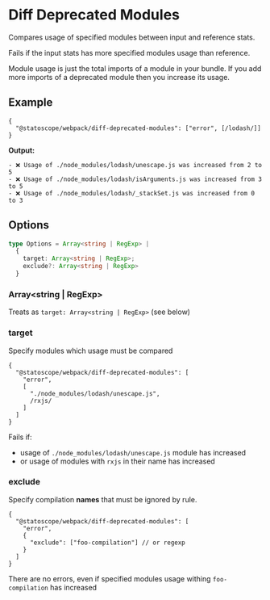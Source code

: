 # Diff Deprecated Modules

Compares usage of specified modules between input and reference stats.

Fails if the input stats has more specified modules usage than reference.

Module usage is just the total imports of a module in your bundle. If you add more imports of a deprecated module then you increase its usage.

## Example

```json5
{
  "@statoscope/webpack/diff-deprecated-modules": ["error", [/lodash/]]
}
```

**Output:**

```
- ❌ Usage of ./node_modules/lodash/unescape.js was increased from 2 to 5
- ❌ Usage of ./node_modules/lodash/isArguments.js was increased from 3 to 5
- ❌ Usage of ./node_modules/lodash/_stackSet.js was increased from 0 to 3
```

## Options

```ts
type Options = Array<string | RegExp> |
  {
    target: Array<string | RegExp>;
    exclude?: Array<string | RegExp>
  }
```

### Array<string | RegExp>

Treats as `target: Array<string | RegExp>` (see below)

### target

Specify modules which usage must be compared

```json5
{
  "@statoscope/webpack/diff-deprecated-modules": [
    "error",
    [
      "./node_modules/lodash/unescape.js",
      /rxjs/
    ]
  ]
}
```

Fails if:
- usage of `./node_modules/lodash/unescape.js` module has increased
- or usage of modules with `rxjs` in their name has increased

### exclude

Specify compilation **names** that must be ignored by rule.

```json5
{
  "@statoscope/webpack/diff-deprecated-modules": [
    "error",
    {
      "exclude": ["foo-compilation"] // or regexp
    }
  ]
}
```

There are no errors, even if specified modules usage withing `foo-compilation` has increased
